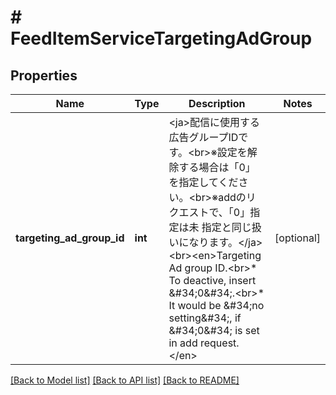 # # FeedItemServiceTargetingAdGroup

## Properties

Name | Type | Description | Notes
------------ | ------------- | ------------- | -------------
**targeting_ad_group_id** | **int** | &lt;ja&gt;配信に使用する広告グループIDです。&lt;br&gt;※設定を解除する場合は「0」を指定してください。&lt;br&gt;※addのリクエストで、「0」指定は未 指定と同じ扱いになります。&lt;/ja&gt;&lt;br&gt;&lt;en&gt;Targeting Ad group ID.&lt;br&gt;* To deactive, insert &amp;#34;0&amp;#34;.&lt;br&gt;* It would be &amp;#34;no setting&amp;#34;, if &amp;#34;0&amp;#34; is set in add request.&lt;/en&gt; | [optional] 

[[Back to Model list]](../../README.md#documentation-for-models) [[Back to API list]](../../README.md#documentation-for-api-endpoints) [[Back to README]](../../README.md)


